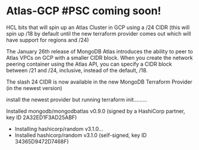 # Atlas-GCP #PSC coming soon!

HCL bits that will spin up an Atlas Cluster in GCP using a /24 CIDR (this will spin up /18 by default until the new terraform provider comes out which will have support for regions and /24)

The January 26th release of MongoDB Atlas introduces the ability to peer to Atlas VPCs on GCP with a smaller CIDR block. When you create the network peering container using the Atlas API, you can specify a CIDR block between /21 and /24, inclusive, instead of the default, /18. 

The slash 24 CIDR is now available in the new MongoDB Terraform Provider (in the newest version)

install the newest provider but running terraform init.........

Installed mongodb/mongodbatlas v0.9.0 (signed by a HashiCorp partner, key ID 2A32ED1F3AD25ABF)
- Installing hashicorp/random v3.1.0...
- Installed hashicorp/random v3.1.0 (self-signed, key ID 34365D9472D7468F)




